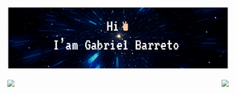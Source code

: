 <div align="center"> 
  <h1>
   <img src="./src/img/github.gif" />
  </h1>
 </div>
 
 <div align="center"> 
  <img align="left" height="230"  src="https://github-readme-stats.vercel.app/api?username=Cyacer&theme=prussian&show_icons=true"/>
  <img align="right" height="230" src="https://github-readme-stats.vercel.app/api/top-langs/?username=Cyacer&theme=prussian"/>
 </div>
  <br>
